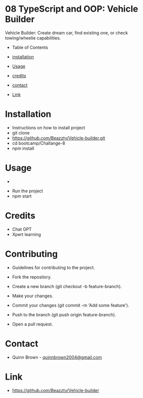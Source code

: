 # 08 TypeScript and OOP: Vehicle Builder
Vehicle Builder: Create dream car, find existing one, or check towing/wheelie capabilities.

- Table of Contents

- [installation](##installation)
- [Usage](##Usage)
- [credits](##credits)
- [contact](##contact)
- [Link](##Link)

# Installation
- Instructions on how to install project
- git clone 
- https://github.com/Beazzty/Vehicle-builder.git
- cd bootcamp/Challange-8
- npm install

# Usage
- ```bash
- Run the project
- npm start
# Credits
- Chat GPT
- Xpert learning

# Contributing
- Guidelines for contributing to the project.

- Fork the repository.
- Create a new branch (git checkout -b feature-branch).
- Make your changes.
- Commit your changes (git commit -m 'Add some feature').
- Push to the branch (git push origin feature-branch).
- Open a pull request.

# Contact
- Quinn Brown - quinnbrown2004@gmail.com

# Link
- https://github.com/Beazzty/Vehicle-builder